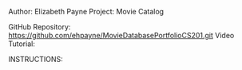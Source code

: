 Author: Elizabeth Payne
Project: Movie Catalog

GitHub Repository: https://github.com/ehpayne/MovieDatabasePortfolioCS201.git
Video Tutorial: 

INSTRUCTIONS:


